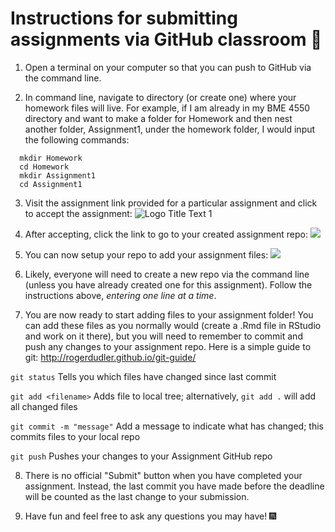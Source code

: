 # Instructions for submitting assignments via GitHub classroom :goat: 

1. Open a terminal on your computer so that you can push to GitHub via the command line.

2. In command line, navigate to directory (or create one) where your homework files will live. For example, if I am already in my BME 4550 directory and want to make a folder for Homework and then nest another folder, Assignment1, under the homework folder, I would input the following commands: 
```
  mkdir Homework
  cd Homework
  mkdir Assignment1
  cd Assignment1
```

 3. Visit the assignment link provided for a particular assignment and click to accept the assignment:
![](https://image.ibb.co/cQHqoU/accept.png "Logo Title Text 1")

4. After accepting, click the link to go to your created assignment repo:
![](https://image.ibb.co/jj8Khp/accepted.png)

5. You can now setup your repo to add your assignment files:
![](https://image.ibb.co/e78wTU/setup.png)

6. Likely, everyone will need to create a new repo via the command line (unless you have already created one for this assignment). Follow the instructions above, *entering one line at a time*. 

7. You are now ready to start adding files to your assignment folder! You can add these files as you normally would (create a .Rmd file in RStudio and work on it there), but you will need to remember to commit and push any changes to your assignment repo. Here is a simple guide to git: http://rogerdudler.github.io/git-guide/

`git status` Tells you which files have changed since last commit 

`git add <filename>` Adds file to local tree; alternatively, `git add .` will add all changed files

`git commit -m "message"` Add a message to indicate what has changed; this commits files to your local repo 

`git push` Pushes your changes to your Assignment GitHub repo 

8. There is no official "Submit" button when you have completed your assignment. Instead, the last commit you have made before the deadline will be counted as the last change to your submission. 

9. Have fun and feel free to ask any questions you may have! :fireworks:
